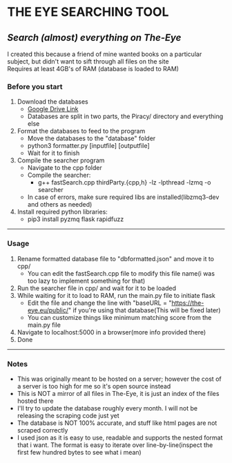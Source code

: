 # THE EYE SEARCHING TOOL
*Search (almost) everything on The-Eye* 
----

I created this because a friend of mine wanted books on a particular subject, but didn't want to sift through all files on the site  
Requires at least 4GB's of RAM (database is loaded to RAM)
### Before you start
1. Download the databases
    * [Google Drive Link](https://drive.google.com/drive/folders/1kf4lTu3-ZMlUveiCQL_B7qYZm0WAHKKB?usp=sharing)
    * Databases are split in two parts, the Piracy/ directory and everything else
2. Format the databases to feed to the program
    * Move the databases to the "database" folder
    * python3 formatter.py [inputfile] [outputfile]
    * Wait for it to finish
3. Compile the searcher program
    * Navigate to the cpp folder
    * Compile the searcher:
        * g++ fastSearch.cpp thirdParty.{cpp,h} -lz -lpthread -lzmq -o searcher
    * In case of errors, make sure required libs are installed(libzmq3-dev and others as needed)
4. Install required python libraries:   
    * pip3 install pyzmq flask rapidfuzz
---- 

### Usage
1. Rename formatted database file to "dbformatted.json" and move it to cpp/
    * You can edit the fastSearch.cpp file to modify this file name(i was too lazy to implement something for that)
1. Run the searcher file in cpp/ and wait for it to be loaded
1. While waiting for it to load to RAM, run the main.py file to initiate flask
    * Edit the file and change the line with "baseURL = "https://the-eye.eu/public/" if you're using that database(This will be fixed later)
    * You can customize things like minimum matching score from the main.py file
1. Navigate to localhost:5000 in a browser(more info provided there)
1. Done
---- 

### Notes
* This was originally meant to be hosted on a server; however the cost of a server is too high for me so it's open source instead
* This is NOT a mirror of all files in The-Eye, it is just an index of the files hosted there
* I'll try to update the database roughly every month. I will not be releasing the scraping code just yet
* The database is NOT 100% accurate, and stuff like html pages are not scraped correctly
* I used json as it is easy to use, readable and supports the nested format that i want. The format is easy to iterate over line-by-line(inspect the first few hundred bytes to see what i mean)